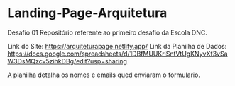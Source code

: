 # Landing-Page-Arquitetura
Desafio 01
Repositório referente ao primeiro desafio da Escola DNC.

Link do Site:
https://arquiteturapage.netlify.app/
Link da Planilha de Dados:
https://docs.google.com/spreadsheets/d/1DBfMUUKriSntVtUgKNyvXf3vSaW3DsMQzcv5zihkDBg/edit?usp=sharing

A planilha detalha os nomes e emails qued enviaram o formulario.
